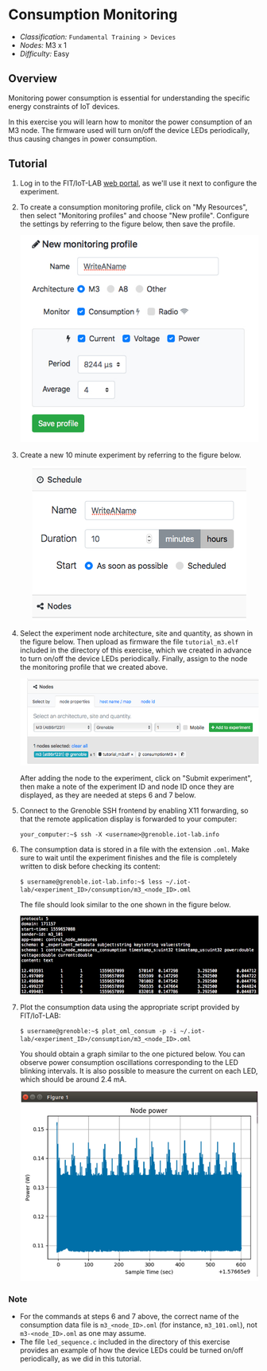 

# Consumption Monitoring

* _Classification:_ `Fundamental Training > Devices`
* _Nodes:_ M3 x 1
* _Difficulty:_ Easy


## Overview

Monitoring power consumption is essential for understanding the
specific energy constraints of IoT devices.

In this exercise you will learn how to monitor the power consumption
of an M3 node. The firmware used will turn on/off the device LEDs
periodically, thus causing changes in power consumption.


## Tutorial

1. Log in to the FIT/IoT-LAB [web
portal](https://www.iot-lab.info/testbed/dashboard), as we'll use it
next to configure the experiment.

2. To create a consumption monitoring profile, click on "My
Resources", then select "Monitoring profiles" and choose "New
profile". Configure the settings by referring to the figure below,
then save the profile.
	<div align=center><img src="new_monitoring_profile.png"></div>

3. Create a new 10 minute experiment by referring to the figure below.
	<div align=center><img src="schedule_experiment.png"></div>

4. Select the experiment node architecture, site and quantity, as
shown in the figure below. Then upload as firmware the file
`tutorial_m3.elf` included in the directory of this exercise, which we
created in advance to turn on/off the device LEDs
periodically. Finally, assign to the node the monitoring profile that
we created above.
	<div align=center><img src="select_node.png"></div>

	After adding the node to the experiment, click on "Submit
	experiment", then make a note of the experiment ID and node ID
	once they are displayed, as they are needed at steps 6 and 7
	below.

4. Connect to the Grenoble SSH frontend by enabling X11 forwarding, so
that the remote application display is forwarded to your computer:
	```
	your_computer:~$ ssh -X <username>@grenoble.iot-lab.info
	```

5. The consumption data is stored in a file with the extension
`.oml`. Make sure to wait until the experiment finishes and the file
is completely written to disk before checking its content:
	```
	$ username@grenoble.iot-lab.info:~$ less ~/.iot-lab/<experiment_ID>/consumption/m3_<node_ID>.oml
	```

	The file should look similar to the one shown in the figure
	below.
	<div align=center><img src="consumption_data.png"></div>

6. Plot the consumption data using the appropriate script provided by
FIT/IoT-LAB:
	```
	$ username@grenoble:~$ plot_oml_consum -p -i ~/.iot-lab/<experiment_ID>/consumption/m3_<node_ID>.oml
	```

	You should obtain a graph similar to the one pictured
	below. You can observe power consumption oscillations
	corresponding to the LED blinking intervals. It is also
	possible to measure the current on each LED, which should be
	around 2.4 mA.
	<div align=center><img src="consumption_plot.png"></div>

### Note

* For the commands at steps 6 and 7 above, the correct name of the
  consumption data file is `m3_<node_ID>.oml` (for instance,
  `m3_101.oml`), not `m3-<node_ID>.oml` as one may assume.
* The file `led_sequence.c` included in the directory of this exercise
  provides an example of how the device LEDs could be turned on/off
  periodically, as we did in this tutorial.
